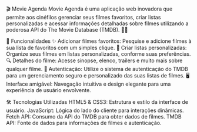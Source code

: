 🎬 Movie Agenda
Movie Agenda é uma aplicação web inovadora que permite aos cinéfilos gerenciar seus filmes favoritos, criar listas personalizadas e acessar informações detalhadas sobre filmes utilizando a poderosa API do The Movie Database (TMDB). 🎥🍿


🚀 Funcionalidades
✨ Adicionar filmes favoritos: Pesquise e adicione filmes à sua lista de favoritos com um simples clique.
📝 Criar listas personalizadas: Organize seus filmes em listas personalizadas, conforme suas preferências.
🔍 Detalhes do filme: Acesse sinopse, elenco, trailers e muito mais sobre qualquer filme.
🔐 Autenticação: Utilize o sistema de autenticação do TMDB para um gerenciamento seguro e personalizado das suas listas de filmes.
🖥️ Interface amigável: Navegação intuitiva e design elegante para uma experiência de usuário envolvente.

🛠️ Tecnologias Utilizadas
HTML5 & CSS3: Estrutura e estilo da interface de usuário.
JavaScript: Lógica do lado do cliente para interações dinâmicas.
Fetch API: Consumo da API do TMDB para obter dados de filmes.
TMDB API: Fonte de dados para informações de filmes e autenticação.
